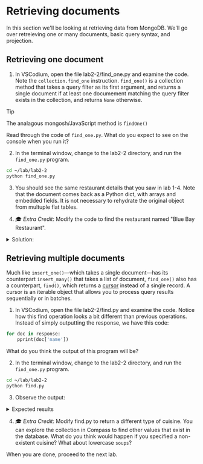 # Retrieving documents

In this section we'll be looking at retrieving data from MongoDB. We'll go over retreieving one or many documents, basic query syntax, and projection.

## Retrieving one document

1. In VSCodium, open the file lab2-2/find_one.py and examine the code. Note the `collection.find_one` instruction. `find_one()` is a collection method that takes a query filter as its first argument, and returns a single document if at least one documement matching the query filter exists in the collection, and returns `None` otherwise.

> [!TIP]
> The analagous mongosh/JavaScript method is `findOne()`

Read through the code of `find_one.py`. What do you expect to see on the console when you run it?

2. In the terminal window, change to the lab2-2 directory, and run the `find_one.py` program.
  ```bash
  cd ~/lab/lab2-2
  python find_one.py 
  ```

3. You should see the same restaurant details that you saw in lab 1-4. Note that the document comes back as a Python dict, with arrays and embedded fields. It is not necessary to rehydrate the original object from multuple flat tables.

4. 🎓 *Extra Credit*: Modify the code to find the restaurant named "Blue Bay Restaurant".
  <details>
  <summary>Solution:</summary>

  ```python
  response = collection.find_one({"name": "Blue Bay Restaurant"})
  ```
  </details>

## Retrieving multiple documents

Much like `insert_one()`&mdash;which takes a single document&mdash;has its counterpart `insert_many()` that takes a list of document, `find_one()` also has a counterpart, `find()`, which returns a [cursor](https://www.mongodb.com/docs/manual/core/cursors/) instead of a single record. A cursor is an iterable object that allows you to process query results sequentially or in batches.

1. In VSCodium, open the file lab2-2/find.py and examine the code. Notice how this find operation looks a bit different than previous operations. Instead of simply outputting the response, we have this code:
  ```python
  for doc in response:
      pprint(doc['name'])
  ```
  What do you think the output of this program will be?

2. In the terminal window, change to the lab2-2 directory, and run the `find_one.py` program.
  ```bash
  cd ~/lab/lab2-2
  python find.py 
  ```

3. Observe the output:
  <details>
  <summary>Expected results</summary>
  
  `find()` will return a cursor to a set of all records where the `cuisine` field is equal to `Soups`. The `for:` loop will iterate over this cursor, and for each document returned, it will print out the `name` field of that record to the console.
  
  ```bash
  ubuntu@ip-10-0-1-219:~/lab/lab2-2$ python find.py
  'Wichcraft Express'
  'Original Soupman Of Staten Island'
  'The Original Soupman'
  'Peasant Stock'
  ubuntu@ip-10-0-1-219:~/lab/lab2-2$
  ```
  </details>

  4. 🎓 *Extra Credit*: Modify find.py to return a different type of cuisine. You can explore the collection in Compass to find other values that exist in the database. What do you think would happen if you specified a non-existent cuisine? What about lowercase `soups`?

When you are done, proceed to the next lab.